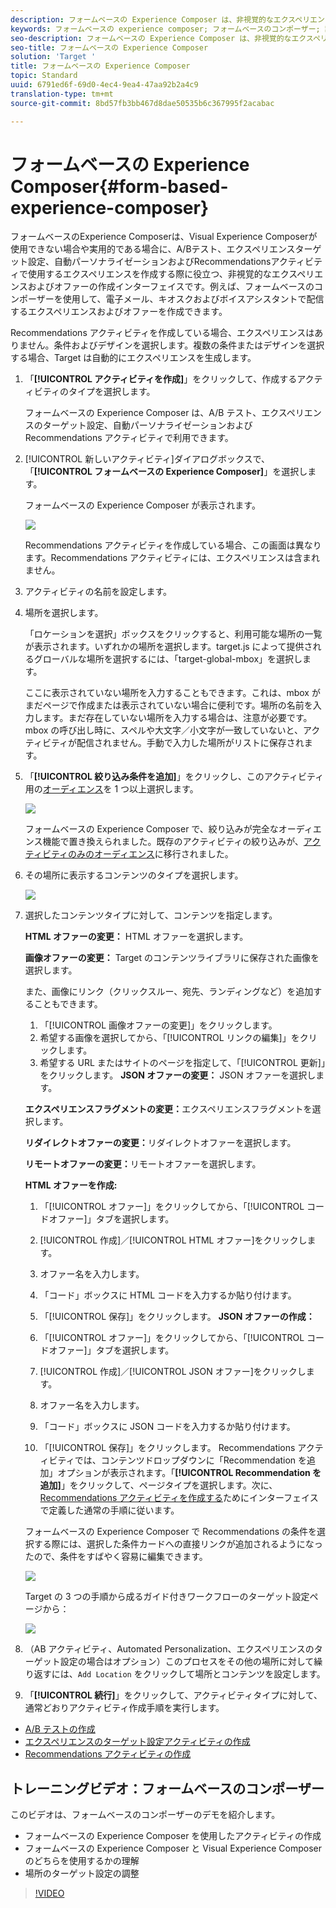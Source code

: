 ```yaml
---
description: フォームベースの Experience Composer は、非視覚的なエクスペリエンス作成機能を提供します。
keywords: フォームベースの experience composer; フォームベースのコンポーザー; 調整
seo-description: フォームベースの Experience Composer は、非視覚的なエクスペリエンス作成機能を提供します。
seo-title: フォームベースの Experience Composer
solution: 'Target '
title: フォームベースの Experience Composer
topic: Standard
uuid: 6791ed6f-69d0-4ec4-9ea4-47aa92b2a4c9
translation-type: tm+mt
source-git-commit: 8bd57fb3bb467d8dae50535b6c367995f2acabac

---
```



# フォームベースの Experience Composer{#form-based-experience-composer} 

フォームベースのExperience Composerは、Visual Experience Composerが使用できない場合や実用的である場合に、A/Bテスト、エクスペリエンスターゲット設定、自動パーソナライゼーションおよびRecommendationsアクティビティで使用するエクスペリエンスを作成する際に役立つ、非視覚的なエクスペリエンスおよびオファーの作成インターフェイスです。例えば、フォームベースのコンポーザーを使用して、電子メール、キオスクおよびボイスアシスタントで配信するエクスペリエンスおよびオファーを作成できます。

Recommendations アクティビティを作成している場合、エクスペリエンスはありません。条件およびデザインを選択します。複数の条件またはデザインを選択する場合、Target は自動的にエクスペリエンスを生成します。

1. 「**[!UICONTROL アクティビティを作成]**」をクリックして、作成するアクティビティのタイプを選択します。

   フォームベースの Experience Composer は、A/B テスト、エクスペリエンスのターゲット設定、自動パーソナライゼーションおよび Recommendations アクティビティで利用できます。
1. [!UICONTROL 新しいアクティビティ]ダイアログボックスで、「**[!UICONTROL フォームベースの Experience Composer]**」を選択します。

   フォームベースの Experience Composer が表示されます。

   ![](assets/location_refinements.png)

   Recommendations アクティビティを作成している場合、この画面は異なります。Recommendations アクティビティには、エクスペリエンスは含まれません。
1. アクティビティの名前を設定します。
1. 場所を選択します。

   「ロケーションを選択」ボックスをクリックすると、利用可能な場所の一覧が表示されます。いずれかの場所を選択します。target.js によって提供されるグローバルな場所を選択するには、「target-global-mbox」を選択します。

   ここに表示されていない場所を入力することもできます。これは、mbox がまだページで作成または表示されていない場合に便利です。場所の名前を入力します。まだ存在していない場所を入力する場合は、注意が必要です。mbox の呼び出し時に、スペルや大文字／小文字が一致していないと、アクティビティが配信されません。手動で入力した場所がリストに保存されます。
1. 「**[!UICONTROL 絞り込み条件を追加]**」をクリックし、このアクティビティ用の[オーディエンス](../c-target/target.md#concept_A782F8481A5041EBA75103CB26376522)を 1 つ以上選択します。

   ![](assets/location_refinements_2.png)

   フォームベースの Experience Composer で、絞り込みが完全なオーディエンス機能で置き換えられました。既存のアクティビティの絞り込みが、[アクティビティのみのオーディエンス](../c-target/creating-activity-only-audience.md#concept_A6BADCF530ED4AE1852E677FEBE68483)に移行されました。
1. その場所に表示するコンテンツのタイプを選択します。

   ![](assets/form_content.png)

1. 選択したコンテンツタイプに対して、コンテンツを指定します。

   **HTML オファーの変更：** HTML オファーを選択します。

   **画像オファーの変更：** Target のコンテンツライブラリに保存された画像を選択します。

   また、画像にリンク（クリックスルー、宛先、ランディングなど）を追加することもできます。

   1. 「[!UICONTROL 画像オファーの変更]」をクリックします。
   1. 希望する画像を選択してから、「[!UICONTROL リンクの編集]」をクリックします。
   1. 希望する URL またはサイトのページを指定して、「[!UICONTROL 更新]」をクリックします。
   **JSON オファーの変更：** JSON オファーを選択します。

   **エクスペリエンスフラグメントの変更：**&#x200B;エクスペリエンスフラグメントを選択します。

   **リダイレクトオファーの変更：**&#x200B;リダイレクトオファーを選択します。

   **リモートオファーの変更：**&#x200B;リモートオファーを選択します。

   **HTML オファーを作成:**

   1. 「[!UICONTROL オファー]」をクリックしてから、「[!UICONTROL コードオファー]」タブを選択します。
   1. [!UICONTROL 作成]／[!UICONTROL HTML オファー]をクリックします。
   1. オファー名を入力します。
   1. 「コード」ボックスに HTML コードを入力するか貼り付けます。
   1. 「[!UICONTROL 保存]」をクリックします。
   **JSON オファーの作成：**

   1. 「[!UICONTROL オファー]」をクリックしてから、「[!UICONTROL コードオファー]」タブを選択します。
   1. [!UICONTROL 作成]／[!UICONTROL JSON オファー]をクリックします。
   1. オファー名を入力します。
   1. 「コード」ボックスに JSON コードを入力するか貼り付けます。
   1. 「[!UICONTROL 保存]」をクリックします。
   Recommendations アクティビティでは、コンテンツドロップダウンに「Recommendation を追加」オプションが表示されます。「**[!UICONTROL Recommendation を追加]**」をクリックして、ページタイプを選択します。次に、[Recommendations アクティビティを作成する](https://marketing.adobe.com/resources/help/en_US/target/recs/t_create_recs_activity.html)ためにインターフェイスで定義した通常の手順に従います。

   フォームベースの Experience Composer で Recommendations の条件を選択する際には、選択した条件カードへの直接リンクが追加されるようになったので、条件をすばやく容易に編集できます。

   ![](assets/change_criteria.png)

   Target の 3 つの手順から成るガイド付きワークフローのターゲット設定ページから：

   ![](assets/change_criteria_2.png)

1. （AB アクティビティ、Automated Personalization、エクスペリエンスのターゲット設定の場合はオプション）このプロセスをその他の場所に対して繰り返すには、`Add Location` をクリックして場所とコンテンツを設定します。
1. 「**[!UICONTROL 続行]**」をクリックして、アクティビティタイプに対して、通常どおりアクティビティ作成手順を実行します。

* [A/B テストの作成](../c-activities/t-test-ab/t-test-create-ab/test-create-ab.md#task_68C8079BF9FF4625A3BD6680D554BB72)
* [エクスペリエンスのターゲット設定アクティビティの作成](../c-activities/t-experience-target/t-xt-create/xt-create.md#task_D6B3429AC31549E1A70EDF04B3DDC765)
* [Recommendations アクティビティの作成](../c-recommendations/t-create-recs-activity/create-recs-activity.md#task_6874328773C64C44A73F0A130AD3F96F)

## トレーニングビデオ：フォームベースのコンポーザー

このビデオは、フォームベースのコンポーザーのデモを紹介します。

* フォームベースの Experience Composer を使用したアクティビティの作成
* フォームベースの Experience Composer と Visual Experience Composer のどちらを使用するかの理解
* 場所のターゲット設定の調整

>[!VIDEO](https://video.tv.adobe.com/v/17390?captions=jpn)